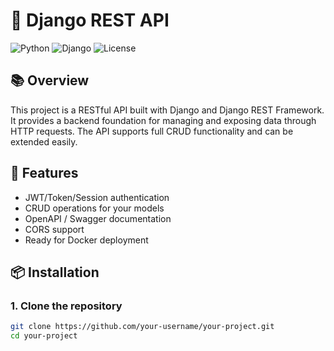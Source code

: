 # 📡 Django REST API

![Python](https://img.shields.io/badge/Python-3.10+-blue.svg)
![Django](https://img.shields.io/badge/Django-4.x-green.svg)
![License](https://img.shields.io/badge/License-MIT-lightgrey.svg)

## 📚 Overview

This project is a RESTful API built with Django and Django REST Framework. It provides a backend foundation for managing and exposing data through HTTP requests. The API supports full CRUD functionality and can be extended easily.

## 🚀 Features

- JWT/Token/Session authentication
- CRUD operations for your models
- OpenAPI / Swagger documentation
- CORS support
- Ready for Docker deployment

## 📦 Installation

### 1. Clone the repository

```bash
git clone https://github.com/your-username/your-project.git
cd your-project
